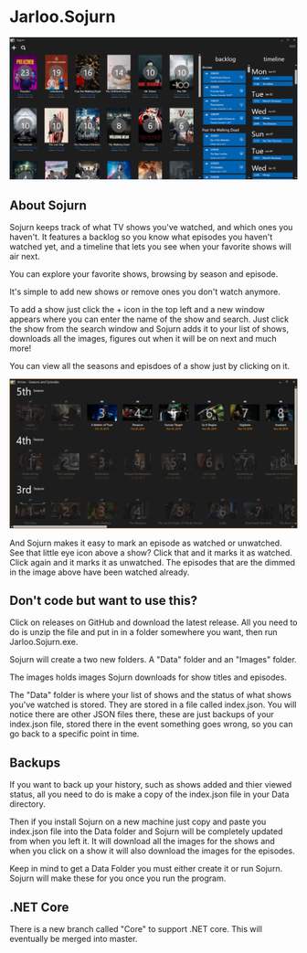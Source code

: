 Jarloo.Sojurn
=============

![alt tag](/images/mainWindow2.png)

About Sojurn
------------

Sojurn keeps track of what TV shows you've watched, and which ones you haven't. It features a backlog so you know what episodes you haven't watched yet, and a timeline that lets you see when your favorite shows will air next. 

You can explore your favorite shows, browsing by season and episode.

It's simple to add new shows or remove ones you don't watch anymore.

To add a show just click the + icon in the top left and a new window appears where you can enter the name of the show and search. Just click the show from the search window and Sojurn adds it to your list of shows, downloads all the images, figures out when it will be on next and much more!

You can view all the seasons and episdoes of a show just by clicking on it.

![alt tag](/images/episodeWindow.png)

And Sojurn makes it easy to mark an episode as watched or unwatched. See that little eye icon above a show? Click that and it marks it as watched. Click again and it marks it as unwatched. The episodes that are the dimmed in the image above have been watched already. 

Don't code but want to use this?
--------------------------------

Click on releases on GitHub and download the latest release. All you need to do is unzip the file and put in in a folder somewhere you want, then run Jarloo.Sojurn.exe. 

Sojurn will create a two new folders. A "Data" folder and an "Images" folder.

The images holds images Sojurn downloads for show titles and episodes. 

The "Data" folder is where your list of shows and the status of what shows you've watched is stored. They are stored in a file called index.json. You will notice there are other JSON files there, these are just backups of your index.json file, stored there in the event something goes wrong, so you can go back to a specific point in time.

Backups
-------

If you want to back up your history, such as shows added and thier viewed status, all you need to do is make a copy of the index.json file in your Data directory. 

Then if you install Sojurn on a new machine just copy and paste you index.json file into the Data folder and Sojurn will be completely updated from when you left it. It will download all the images for the shows and when you click on a show it will also download the images for the episodes.

Keep in mind to get a Data Folder you must either create it or run Sojurn. Sojurn will make these for you once you run the program.

.NET Core
---------
There is a new branch called "Core" to support .NET core. This will eventually be merged into master.

